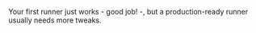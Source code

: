 Your first runner just works - good job! -, but a production-ready runner usually needs more tweaks. 

